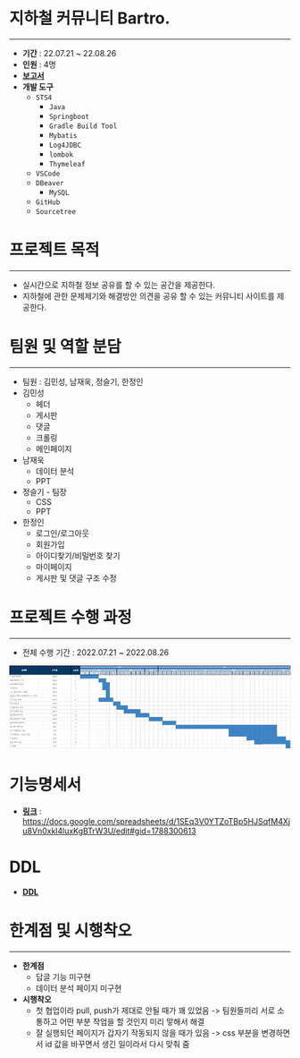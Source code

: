 # 지하철 커뮤니티 Bartro.

---

- **기간** : 22.07.21 ~ 22.08.26
- **인원** : 4명
- **[보고서](./%EC%A7%80%ED%95%98%EC%B2%A0_%EC%BB%A4%EB%AE%A4%EB%8B%88%ED%8B%B0_Bartro.pdf)**
- **개발 도구**
    - `STS4`
        - `Java`
        - `Springboot`
        - `Gradle Build Tool`
        - `Mybatis`
        - `Log4JDBC`
        - `lombok`
        - `Thymeleaf`
    - `VSCode`
    - `DBeaver`
        - `MySQL`
    - `GitHub`
    - `Sourcetree`


# 프로젝트 목적

---

- 실시간으로 지하철 정보 공유를 할 수 있는 공간을 제공한다.
- 지하철에 관한 문제제기와 해결방안 의견을 공유 할 수 있는 커뮤니티 사이트를 제공한다.


# 팀원 및 역할 분담

---

- 팀원 : 김민성, 남재욱, 정슬기, 한정인
- 김민성
    - 헤더
    - 게시판
    - 댓글
    - 크롤링
    - 메인페이지
- 남재욱
    - 데이터 분석
    - PPT
- 정슬기 - 팀장
    - CSS
    - PPT
- 한정인
    - 로그인/로그아웃
    - 회원가입
    - 아이디찾기/비밀번호 찾기
    - 마이페이지
    - 게시판 및 댓글 구조 수정

# 프로젝트 수행 과정

---

- 전체 수행 기간 : 2022.07.21 ~ 2022.08.26

<img src = "./img/wbs.jpg">

# 기능명세서

- **[링크](https://docs.google.com/spreadsheets/d/1SEq3V0YTZoTBp5HJSqfM4Xju8Vn0xkl4luxKgBTrW3U/edit#gid=1788300613)** : https://docs.google.com/spreadsheets/d/1SEq3V0YTZoTBp5HJSqfM4Xju8Vn0xkl4luxKgBTrW3U/edit#gid=1788300613

# DDL

- **[DDL](./DDL.md)**

# 한계점 및 시행착오

---
- **한계점**
    - 답글 기능 미구현
    - 데이터 분석 페이지 미구현
- **시행착오**
    - 첫 협업이라 pull, push가 제대로 안될 때가 꽤 있었음 -> 팀원들끼리 서로 소통하고 어떤 부분 작업을 할 것인지 미리 맣해서 해결
    - 잘 실행되던 페이지가 갑자기 작동되지 않을 때가 있음 -> css 부분을 변경하면서 id 값을 바꾸면서 생긴 일이라서 다시 맞춰 줌
